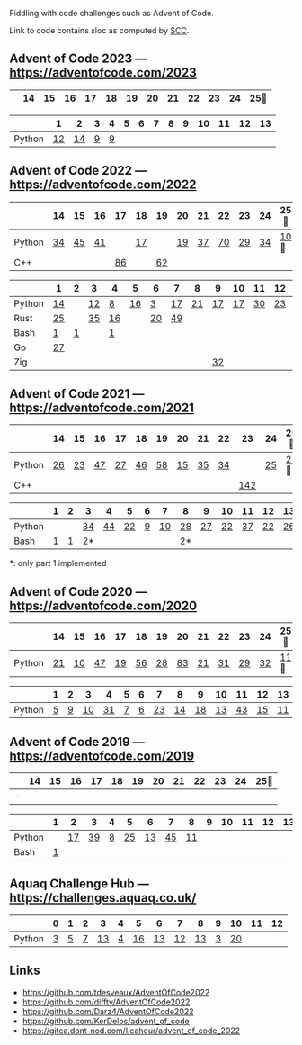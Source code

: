 Fiddling with code challenges such as Advent of Code.

Link to code contains sloc as computed by [SCC](https://github.com/boyter/scc).

## Advent of Code 2023 — https://adventofcode.com/2023

|   | 14 | 15 | 16 | 17 | 18 | 19 | 20 | 21 | 22 | 23 | 24 | 25🎅 |
|---|----|----|----|----|----|----|----|----|----|----|----|----|

|   | 1 | 2 | 3 | 4 | 5 | 6 | 7 | 8 | 9 | 10 | 11 | 12 | 13 |
|---|---|---|---|---|---|---|---|---|---|----|----|----|----|
| Python | [12](/aoc2023/01/solution.py) | [14](/aoc2023/02/solution.py) | [9](/aoc2023/03/solution.py) | [9](/aoc2023/04/solution.py) | | | | | | | | | |

## Advent of Code 2022 — https://adventofcode.com/2022

|   | 14 | 15 | 16 | 17 | 18 | 19 | 20 | 21 | 22 | 23 | 24 | 25🎅 |
|---|----|----|----|----|----|----|----|----|----|----|----|----|
| Python | [34](/aoc2022/14/solution.py) | [45](/aoc2022/15/solution.py) | [41](/aoc2022/16/solution.py) | | [17](/aoc2022/18/solution.py) | | [19](/aoc2022/20/solution.py) | [37](/aoc2022/21/solution.py) | [70](/aoc2022/22/solution.py) | [29](/aoc2022/23/solution.py) | [34](/aoc2022/24/solution.py) | [10](/aoc2022/25/solution.py)🌟 |
| C++ | | | | [86](/aoc2022/17/solution.cpp) | | [62](/aoc2022/19/solution.cpp) | | | | | | |

|   | 1 | 2 | 3 | 4 | 5 | 6 | 7 | 8 | 9 | 10 | 11 | 12 | 13 |
|---|---|---|---|---|---|---|---|---|---|----|----|----|----|
| Python | [14](/aoc2022/01/solution.py) | | [12](/aoc2022/03/solution.py) | [8](/aoc2022/04/solution.py) | [16](/aoc2022/05/solution.py) | [3](/aoc2022/06/solution.py) | [17](/aoc2022/07/solution.py) | [21](/aoc2022/08/solution.py) | [17](/aoc2022/09/solution.py) | [17](/aoc2022/10/solution.py) | [30](/aoc2022/11/solution.py) | [23](/aoc2022/12/solution.py) | [11](/aoc2022/13/solution.py) |
| Rust | [25](/aoc2022/01/solution.rs) | | [35](/aoc2022/03/solution.rs) | [16](/aoc2022/04/solution.rs) | | [20](/aoc2022/06/solution.rs) | [49](/aoc2022/07/solution.rs) | | | | | | |
| Bash | [1](/aoc2022/01/solution.sh) | [1](/aoc2022/02/solution.sh) | | [1](/aoc2022/04/solution.sh) | | | | | | | | | |
| Go | [27](/aoc2022/01/solution.go) | | | | | | | | | | | | |
| Zig | | | | | | | | | [32](/aoc2022/09/solution.zig) | | | | |

## Advent of Code 2021 — https://adventofcode.com/2021

|   | 14 | 15 | 16 | 17 | 18 | 19 | 20 | 21 | 22 | 23 | 24 | 25🎅 |
|---|----|----|----|----|----|----|----|----|----|----|----|----|
| Python | [26](/aoc2021/14/solution.py) | [23](/aoc2021/15/solution.py) | [47](/aoc2021/16/solution.py) | [27](/aoc2021/17/solution.py) | [46](/aoc2021/18/solution.py) | [58](/aoc2021/19/solution.py) | [15](/aoc2021/20/solution.py) | [35](/aoc2021/21/solution.py) | [34](/aoc2021/22/solution.py) | | [25](/aoc2021/24/solution.py) | [27](/aoc2021/25/solution.py)🌟 |
| C++ | | | | | | | | | | [142](/aoc2021/23/solution.cpp) | | |

|   | 1 | 2 | 3 | 4 | 5 | 6 | 7 | 8 | 9 | 10 | 11 | 12 | 13 |
|---|---|---|---|---|---|---|---|---|---|----|----|----|----|
| Python | | | [34](/aoc2021/03/solution.py) | [44](/aoc2021/04/solution.py) | [22](/aoc2021/05/solution.py) | [9](/aoc2021/06/solution.py) | [10](/aoc2021/07/solution.py) | [28](/aoc2021/08/solution.py) | [27](/aoc2021/09/solution.py) | [22](/aoc2021/10/solution.py) | [37](/aoc2021/11/solution.py) | [22](/aoc2021/12/solution.py) | [26](/aoc2021/13/solution.py) |
| Bash | [1](/aoc2021/01/solution.sh) | [1](/aoc2021/02/solution.sh) | [2](/aoc2021/03/solution.sh)\* | | | | | [2](/aoc2021/08/solution.sh)\* | | | | | |

\*: only part 1 implemented

## Advent of Code 2020 — https://adventofcode.com/2020

|   | 14 | 15 | 16 | 17 | 18 | 19 | 20 | 21 | 22 | 23 | 24 | 25🎅 |
|---|----|----|----|----|----|----|----|----|----|----|----|----|
| Python | [21](/aoc2020/14/solution.py) | [10](/aoc2020/15/solution.py) | [47](/aoc2020/16/solution.py) | [19](/aoc2020/17/solution.py) | [56](/aoc2020/18/solution.py) | [28](/aoc2020/19/solution.py) | [83](/aoc2020/20/solution.py) | [21](/aoc2020/21/solution.py) | [31](/aoc2020/22/solution.py) | [29](/aoc2020/23/solution.py) | [32](/aoc2020/24/solution.py) | [11](/aoc2020/25/solution.py)🌟 |

|   | 1 | 2 | 3 | 4 | 5 | 6 | 7 | 8 | 9 | 10 | 11 | 12 | 13 |
|---|---|---|---|---|---|---|---|---|---|----|----|----|----|
| Python | [5](/aoc2020/01/solution.py) | [9](/aoc2020/02/solution.py) | [10](/aoc2020/03/solution.py) | [31](/aoc2020/04/solution.py) | [7](/aoc2020/05/solution.py) | [6](/aoc2020/06/solution.py) | [23](/aoc2020/07/solution.py) | [14](/aoc2020/08/solution.py) | [18](/aoc2020/09/solution.py) | [13](/aoc2020/10/solution.py) | [43](/aoc2020/11/solution.py) | [15](/aoc2020/12/solution.py) | [11](/aoc2020/13/solution.py) |

## Advent of Code 2019 — https://adventofcode.com/2019

|   | 14 | 15 | 16 | 17 | 18 | 19 | 20 | 21 | 22 | 23 | 24 | 25🎅 |
|---|----|----|----|----|----|----|----|----|----|----|----|----|
| - | | | | | | | | | | | | |

|   | 1 | 2 | 3 | 4 | 5 | 6 | 7 | 8 | 9 | 10 | 11 | 12 | 13 |
|---|---|---|---|---|---|---|---|---|---|----|----|----|----|
| Python | | [17](/aoc2019/02/solution.py) | [39](/aoc2019/03/solution.py) | [8](/aoc2019/04/solution.py) | [25](/aoc2019/05/solution.py) | [13](/aoc2019/06/solution.py) | [45](/aoc2019/07/solution.py) | [11](/aoc2019/08/solution.py) | | | | | |
| Bash | [1](/aoc2019/01/solution.sh) | | | | | | | | | | | | |

## Aquaq Challenge Hub — https://challenges.aquaq.co.uk/

|   | 0 | 1 | 2 | 3 | 4 | 5 | 6 | 7 | 8 | 9 | 10 | 11 | 12 |
|---|---|---|---|---|---|---|---|---|---|---|----|----|----|
| Python | [3](/aquaq/00/solution.py) | [5](/aquaq/01/solution.py) | [7](/aquaq/02/solution.py) | [13](/aquaq/03/solution.py) | [4](/aquaq/04/solution.py) | [16](/aquaq/05/solution.py) | [13](/aquaq/06/solution.py) | [12](/aquaq/07/solution.py) | [13](/aquaq/08/solution.py) | [3](/aquaq/09/solution.py) | [20](/aquaq/10/solution.py) | | |


## Links

 * https://github.com/tdesveaux/AdventOfCode2022
 * https://github.com/diffty/AdventOfCode2022
 * https://github.com/Darz4/AdventOfCode2022
 * https://github.com/KerDelos/advent_of_code
 * https://gitea.dont-nod.com/l.cahour/advent_of_code_2022

